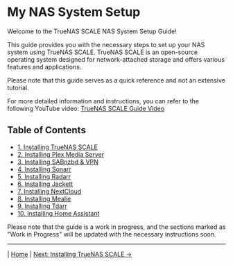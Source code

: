 # My NAS System Setup

Welcome to the TrueNAS SCALE NAS System Setup Guide!

This guide provides you with the necessary steps to set up your NAS system using TrueNAS SCALE. TrueNAS SCALE is an open-source operating system designed for network-attached storage and offers various features and applications.

Please note that this guide serves as a quick reference and not an extensive tutorial.

For more detailed information and instructions, you can refer to the following YouTube video: [TrueNAS SCALE Guide Video](https://www.youtube.com/watch?v=C-UI8Wvl9YU)

## Table of Contents

- [1. Installing TrueNAS SCALE](Installing%20TrueNAS%20SCALE.md)
- [2. Installing Plex Media Server](Installing%20Plex%20Media%20Server.md)
- [3. Installing SABnzbd & VPN](Installing%20SABnzbd%20%26%20VPN.md)
- [4. Installing Sonarr](Installing%20Sonarr.md)
- [5. Installing Radarr](Installing%20Radarr.md)
- [6. Installing Jackett](Installing%20Jackett.md)
- [7. Installing NextCloud](Installing%20NextCloud.md)
- [8. Installing Mealie](Installing%20Mealie.md)
- [9. Installing Tdarr](Installing%20Tdarr.md)
- [10. Installing Home Assistant](Installing%20Home%20Assistant.md)

Please note that the guide is a work in progress, and the sections marked as "Work in Progress" will be updated with the necessary instructions soon.

---

| [Home](README.md) | [Next: Installing TrueNAS SCALE &rarr;](1.%20Installing%20TrueNAS%20Scale.md)
